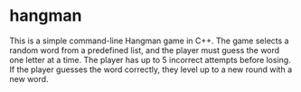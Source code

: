 # hangman
This is a simple command-line Hangman game in C++. The game selects a random word from a predefined list, and the player must guess the word one letter at a time. The player has up to 5 incorrect attempts before losing. If the player guesses the word correctly, they level up to a new round with a new word. 
